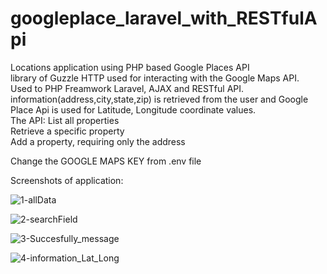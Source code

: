 # googleplace_laravel_with_RESTfulApi
Locations application using PHP based Google Places API<br>
library of Guzzle HTTP used for interacting with the Google Maps API.<br>
Used to PHP Freamwork Laravel, AJAX and RESTful API.<br>
information(address,city,state,zip) is retrieved from the user and Google Place Api is used for Latitude, Longitude coordinate values.<br>
The API:
List all properties<br>
Retrieve a specific property<br>
Add a property, requiring only the address<br>

Change the GOOGLE MAPS KEY from .env file

Screenshots of application:

![1-allData](https://user-images.githubusercontent.com/9948191/55423714-25861180-5587-11e9-9a34-b830f4684a16.png)

![2-searchField](https://user-images.githubusercontent.com/9948191/55423769-46e6fd80-5587-11e9-8bff-bdc455cf8ec3.png)

![3-Succesfully_message](https://user-images.githubusercontent.com/9948191/55423785-50706580-5587-11e9-97bd-dab4f16a4dad.png)

![4-information_Lat_Long](https://user-images.githubusercontent.com/9948191/55423794-56664680-5587-11e9-8e07-6bcae8624536.png)

